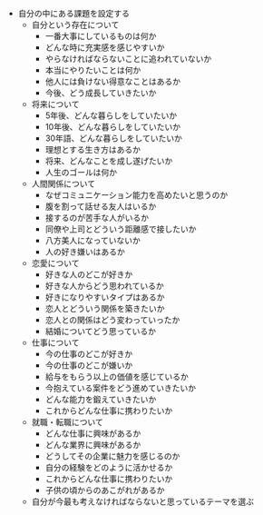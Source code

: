 - 自分の中にある課題を設定する
	- 自分という存在について
		- 一番大事にしているものは何か
		- どんな時に充実感を感じやすいか
		- やらなければならないことに追われていないか
		- 本当にやりたいことは何か
		- 他人には負けない得意なことはあるか
		- 今後、どう成長していきたいか
	- 将来について
		- 5年後、どんな暮らしをしていたいか
		- 10年後、どんな暮らしをしていたいか
		- 30年語、どんな暮らしをしていたいか
		- 理想とする生き方はあるか
		- 将来、どんなことを成し遂げたいか
		- 人生のゴールは何か
	- 人間関係について
		- なぜコミュニケーション能力を高めたいと思うのか
		- 腹を割って話せる友人はいるか
		- 接するのが苦手な人がいるか
		- 同僚や上司とどういう距離感で接したいか
		- 八方美人になっていないか
		- 人の好き嫌いはあるか
	- 恋愛について
		- 好きな人のどこが好きか
		- 好きな人からどう思われているか
		- 好きになりやすいタイプはあるか
		- 恋人とどういう関係を築きたいか
		- 恋人との関係はどう変わっていったか
		- 結婚についてどう思っているか
	- 仕事について
		- 今の仕事のどこが好きか
		- 今の仕事のどこが嫌いか
		- 給与をもらう以上の価値を感じているか
		- 今抱えている案件をどう進めていきたいか
		- どんな能力を鍛えていきたいか
		- これからどんな仕事に携わりたいか
	- 就職・転職について
		- どんな仕事に興味があるか
		- どんな業界に興味があるか
		- どうしてその企業に魅力を感じるのか
		- 自分の経験をどのように活かせるか
		- これからどんな仕事に携わりたいか
		- 子供の頃からのあこがれがあるか
	- 自分が今最も考えなければならないと思っているテーマを選ぶ